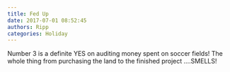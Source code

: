 ```yaml
---
title: Fed Up
date: 2017-07-01 08:52:45
authors: Ripp
categories: Holiday
---
```


 Number 3 is a definite YES on auditing money spent on soccer fields!  The whole thing from purchasing the land to the finished project ....SMELLS!